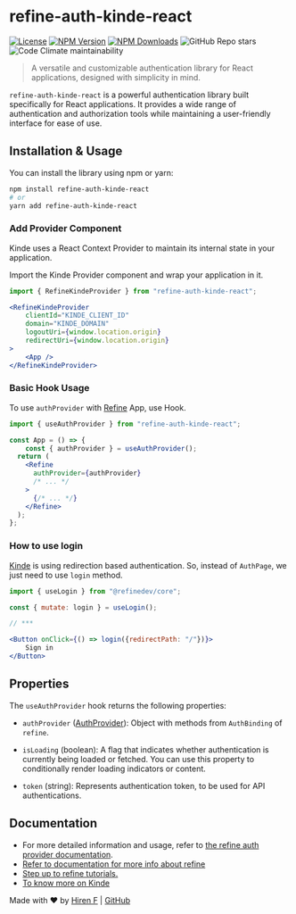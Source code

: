 # refine-auth-kinde-react

[![License](https://img.shields.io/badge/license-MIT-blue.svg)](https://opensource.org/licenses/MIT)
[![NPM Version](https://img.shields.io/npm/v/refine-auth-kinde-react.svg)](https://www.npmjs.com/package/refine-auth-kinde-react)
[![NPM Downloads](https://img.shields.io/npm/dt/refine-auth-kinde-react.svg)](https://www.npmjs.com/package/refine-auth-kinde-react)
![GitHub Repo stars](https://img.shields.io/github/stars/hirenf14/refine-auth-kinde-react)
![Code Climate maintainability](https://img.shields.io/codeclimate/maintainability/hirenf14/refine-auth-kinde-react)



> A versatile and customizable authentication library for React applications, designed with simplicity in mind.

`refine-auth-kinde-react` is a powerful authentication library built specifically for React applications. It provides a wide range of authentication and authorization tools while maintaining a user-friendly interface for ease of use.

## Installation & Usage

You can install the library using npm or yarn:

```sh
npm install refine-auth-kinde-react
# or
yarn add refine-auth-kinde-react

```

### Add Provider Component
Kinde uses a React Context Provider to maintain its internal state in your application.

Import the Kinde Provider component and wrap your application in it.

```jsx
import { RefineKindeProvider } from "refine-auth-kinde-react";

<RefineKindeProvider
    clientId="KINDE_CLIENT_ID"
    domain="KINDE_DOMAIN"
    logoutUri={window.location.origin}
    redirectUri={window.location.origin}
>
    <App />
</RefineKindeProvider>
```

### Basic Hook Usage

To use `authProvider` with [Refine](https://refine.dev) App, use Hook.

```jsx
import { useAuthProvider } from "refine-auth-kinde-react";

const App = () => {
    const { authProvider } = useAuthProvider();
  return (
    <Refine
      authProvider={authProvider}
      /* ... */
    >
      {/* ... */}
    </Refine>
  );
};

```

### How to use login
[Kinde](https://kinde.com/) is using redirection based authentication. So, instead of `AuthPage`, we just need to use `login` method.

```jsx
import { useLogin } from "@refinedev/core";

const { mutate: login } = useLogin();

// ***

<Button onClick={() => login({redirectPath: "/"})}>
    Sign in
</Button>

```

## Properties

The `useAuthProvider` hook returns the following properties:

- `authProvider` ([AuthProvider](https://refine.dev/docs/api-reference/core/providers/auth-provider/#methods)): Object with methods from `AuthBinding` of `refine`.

- `isLoading` (boolean): A flag that indicates whether authentication is currently being loaded or fetched. You can use this property to conditionally render loading indicators or content.

- `token` (string): Represents authentication token, to be used for API authentications.


## Documentation
- For more detailed information and usage, refer to [the refine auth provider documentation](https://refine.dev/docs/api-reference/core/providers/auth-provider/).
- [Refer to documentation for more info about refine](https://refine.dev/docs/)
- [Step up to refine tutorials.](https://refine.dev/docs/tutorial/introduction/index/)
- [To know more on Kinde](https://kinde.com/docs/)


Made with ❤️ by [Hiren F](https://hirenf.vercel.app/) | [GitHub](https://github.com/hirenf14/refine-auth-kinde-react)